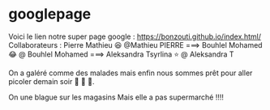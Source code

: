 # googlepage
Voici le lien notre super page google : https://bonzouti.github.io/index.html/
Collaborateurs : Pierre Mathieu 😆 @Mathieu PIERRE ===> Bouhlel Mohamed 😂 @ Bouhlel Mohamed ===> Aleksandra Tsyrlina ⭐️ @ Aleksandra T

On a galéré comme des malades mais enfin nous sommes prêt pour aller picoler demain soir 🍺 🍺 🍺.

On une blague sur les magasins
Mais elle a pas supermarché !!!!


